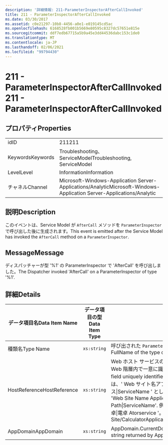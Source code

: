 ```yaml
---
description: '詳細情報: 211-ParameterInspectorAfterCallInvoked'
title: 211 - ParameterInspectorAfterCallInvoked
ms.date: 03/30/2017
ms.assetid: c0e21297-10b8-4456-a0e1-e019145cd5ac
ms.openlocfilehash: 6168528fb001b5669e80595c8327dc57651e815e
ms.sourcegitcommit: ddf7edb67715a5b9a45e3dd44536dabc153c1de0
ms.translationtype: MT
ms.contentlocale: ja-JP
ms.lasthandoff: 02/06/2021
ms.locfileid: "99794430"
---
```

# <a name="211---parameterinspectoraftercallinvoked"></a><span data-ttu-id="8c8a8-103">211 - ParameterInspectorAfterCallInvoked</span><span class="sxs-lookup"><span data-stu-id="8c8a8-103">211 - ParameterInspectorAfterCallInvoked</span></span>

## <a name="properties"></a><span data-ttu-id="8c8a8-104">プロパティ</span><span class="sxs-lookup"><span data-stu-id="8c8a8-104">Properties</span></span>  
  
|||  
|-|-|  
|<span data-ttu-id="8c8a8-105">id</span><span class="sxs-lookup"><span data-stu-id="8c8a8-105">ID</span></span>|<span data-ttu-id="8c8a8-106">211</span><span class="sxs-lookup"><span data-stu-id="8c8a8-106">211</span></span>|  
|<span data-ttu-id="8c8a8-107">Keywords</span><span class="sxs-lookup"><span data-stu-id="8c8a8-107">Keywords</span></span>|<span data-ttu-id="8c8a8-108">Troubleshooting、ServiceModel</span><span class="sxs-lookup"><span data-stu-id="8c8a8-108">Troubleshooting, ServiceModel</span></span>|  
|<span data-ttu-id="8c8a8-109">Level</span><span class="sxs-lookup"><span data-stu-id="8c8a8-109">Level</span></span>|<span data-ttu-id="8c8a8-110">Information</span><span class="sxs-lookup"><span data-stu-id="8c8a8-110">Information</span></span>|  
|<span data-ttu-id="8c8a8-111">チャネル</span><span class="sxs-lookup"><span data-stu-id="8c8a8-111">Channel</span></span>|<span data-ttu-id="8c8a8-112">Microsoft-Windows-Application Server-Applications/Analytic</span><span class="sxs-lookup"><span data-stu-id="8c8a8-112">Microsoft-Windows-Application Server-Applications/Analytic</span></span>|  
  
## <a name="description"></a><span data-ttu-id="8c8a8-113">説明</span><span class="sxs-lookup"><span data-stu-id="8c8a8-113">Description</span></span>  

 <span data-ttu-id="8c8a8-114">このイベントは、Service Model が `AfterCall` メソッドを `ParameterInspector` で呼び出した後に生成されます。</span><span class="sxs-lookup"><span data-stu-id="8c8a8-114">This event is emitted after the Service Model has invoked the `AfterCall` method on a `ParameterInspector`.</span></span>  
  
## <a name="message"></a><span data-ttu-id="8c8a8-115">Message</span><span class="sxs-lookup"><span data-stu-id="8c8a8-115">Message</span></span>  

 <span data-ttu-id="8c8a8-116">ディスパッチャーが型 '%1' の ParameterInspector で 'AfterCall' を呼び出しました。</span><span class="sxs-lookup"><span data-stu-id="8c8a8-116">The Dispatcher invoked 'AfterCall' on a ParameterInspector of type '%1'.</span></span>  
  
## <a name="details"></a><span data-ttu-id="8c8a8-117">詳細</span><span class="sxs-lookup"><span data-stu-id="8c8a8-117">Details</span></span>  
  
|<span data-ttu-id="8c8a8-118">データ項目名</span><span class="sxs-lookup"><span data-stu-id="8c8a8-118">Data Item Name</span></span>|<span data-ttu-id="8c8a8-119">データ項目の型</span><span class="sxs-lookup"><span data-stu-id="8c8a8-119">Data Item Type</span></span>|<span data-ttu-id="8c8a8-120">説明</span><span class="sxs-lookup"><span data-stu-id="8c8a8-120">Description</span></span>|  
|--------------------|--------------------|-----------------|  
|<span data-ttu-id="8c8a8-121">種類名</span><span class="sxs-lookup"><span data-stu-id="8c8a8-121">Type Name</span></span>|`xs:string`|<span data-ttu-id="8c8a8-122">呼び出された `ParameterInspector` の型の CLR FullName。</span><span class="sxs-lookup"><span data-stu-id="8c8a8-122">The CLR FullName of the type of the invoked `ParameterInspector`.</span></span>|  
|<span data-ttu-id="8c8a8-123">HostReference</span><span class="sxs-lookup"><span data-stu-id="8c8a8-123">HostReference</span></span>|`xs:string`|<span data-ttu-id="8c8a8-124">Web ホスト サービスの場合は、このフィールドにより、サービスが Web 階層内で一意に識別されます。</span><span class="sxs-lookup"><span data-stu-id="8c8a8-124">For Web-hosted services, this field uniquely identifies the service in the Web hierarchy.</span></span> <span data-ttu-id="8c8a8-125">この形式は、' Web サイト名アプリケーションの仮想パス&#124;サービスの仮想パス&#124;ServiceName ' として定義されています。</span><span class="sxs-lookup"><span data-stu-id="8c8a8-125">Its format is defined as 'Web Site Name Application Virtual Path&#124;Service Virtual Path&#124;ServiceName'.</span></span> <span data-ttu-id="8c8a8-126">例: ' 既定の Web サイト/計算 Atorapplication&#124;/電卓&#124;電卓 Atorservice '。</span><span class="sxs-lookup"><span data-stu-id="8c8a8-126">Example: 'Default Web Site/CalculatorApplication&#124;/CalculatorService.svc&#124;CalculatorService'.</span></span>|  
|<span data-ttu-id="8c8a8-127">AppDomain</span><span class="sxs-lookup"><span data-stu-id="8c8a8-127">AppDomain</span></span>|`xs:string`|<span data-ttu-id="8c8a8-128">AppDomain.CurrentDomain.FriendlyName で返される文字列。</span><span class="sxs-lookup"><span data-stu-id="8c8a8-128">The string returned by AppDomain.CurrentDomain.FriendlyName.</span></span>|
